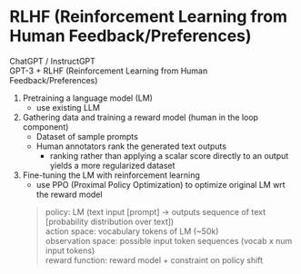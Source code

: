 # RLHF (Reinforcement Learning from Human Feedback/Preferences)

ChatGPT / InstructGPT  
GPT-3 + RLHF (Reinforcement Learning from Human Feedback/Preferences)  

1. Pretraining a language model (LM)
    - use existing LLM
2. Gathering data and training a reward model (human in the loop component)
    - Dataset of sample prompts
    - Human annotators rank the generated text outputs
        - ranking rather than applying a scalar score directly to an output yields a more regularized dataset
3. Fine-tuning the LM with reinforcement learning
    - use PPO (Proximal Policy Optimization) to optimize original LM wrt the reward model
    >policy: LM (text input [prompt] -> outputs sequence of text [probability distribution over text])  
    >action space: vocabulary tokens of LM (~50k)  
    >observation space: possible input token sequences (vocab x num input tokens)  
    >reward function: reward model + constraint on policy shift
